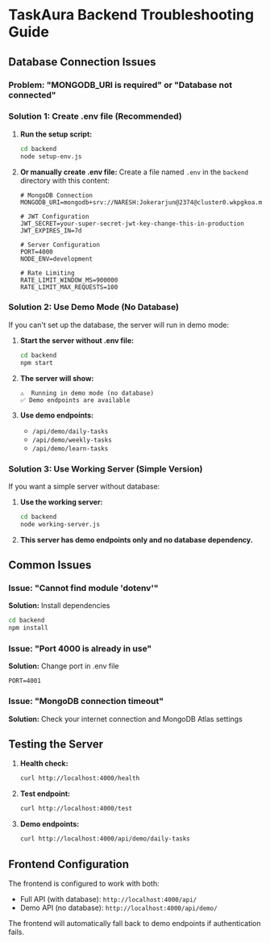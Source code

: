 # TaskAura Backend Troubleshooting Guide

## Database Connection Issues

### Problem: "MONGODB_URI is required" or "Database not connected"

### Solution 1: Create .env file (Recommended)

1. **Run the setup script:**
   ```bash
   cd backend
   node setup-env.js
   ```

2. **Or manually create .env file:**
   Create a file named `.env` in the `backend` directory with this content:
   ```
   # MongoDB Connection
   MONGODB_URI=mongodb+srv://NARESH:Jokerarjun@2374@cluster0.wkpgkoa.mongodb.net/taskaura

   # JWT Configuration
   JWT_SECRET=your-super-secret-jwt-key-change-this-in-production
   JWT_EXPIRES_IN=7d

   # Server Configuration
   PORT=4000
   NODE_ENV=development

   # Rate Limiting
   RATE_LIMIT_WINDOW_MS=900000
   RATE_LIMIT_MAX_REQUESTS=100
   ```

### Solution 2: Use Demo Mode (No Database)

If you can't set up the database, the server will run in demo mode:

1. **Start the server without .env file:**
   ```bash
   cd backend
   npm start
   ```

2. **The server will show:**
   ```
   ⚠️  Running in demo mode (no database)
   ✅ Demo endpoints are available
   ```

3. **Use demo endpoints:**
   - `/api/demo/daily-tasks`
   - `/api/demo/weekly-tasks`
   - `/api/demo/learn-tasks`

### Solution 3: Use Working Server (Simple Version)

If you want a simple server without database:

1. **Use the working server:**
   ```bash
   cd backend
   node working-server.js
   ```

2. **This server has demo endpoints only and no database dependency.**

## Common Issues

### Issue: "Cannot find module 'dotenv'"
**Solution:** Install dependencies
```bash
cd backend
npm install
```

### Issue: "Port 4000 is already in use"
**Solution:** Change port in .env file
```
PORT=4001
```

### Issue: "MongoDB connection timeout"
**Solution:** Check your internet connection and MongoDB Atlas settings

## Testing the Server

1. **Health check:**
   ```bash
   curl http://localhost:4000/health
   ```

2. **Test endpoint:**
   ```bash
   curl http://localhost:4000/test
   ```

3. **Demo endpoints:**
   ```bash
   curl http://localhost:4000/api/demo/daily-tasks
   ```

## Frontend Configuration

The frontend is configured to work with both:
- Full API (with database): `http://localhost:4000/api/`
- Demo API (no database): `http://localhost:4000/api/demo/`

The frontend will automatically fall back to demo endpoints if authentication fails. 